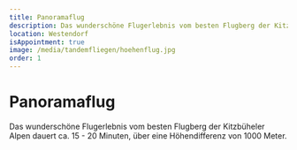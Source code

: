 ```yaml
---
title: Panoramaflug
description: Das wunderschöne Flugerlebnis vom besten Flugberg der Kitzbüheler Alpen dauert ca. 15 - 20 Minuten.
location: Westendorf
isAppointment: true
image: /media/tandemfliegen/hoehenflug.jpg
order: 1
---
```


# Panoramaflug

Das wunderschöne Flugerlebnis vom besten Flugberg der Kitzbüheler Alpen dauert ca. 15 - 20 Minuten, über eine Höhendifferenz von 1000 Meter. 
